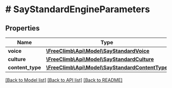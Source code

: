 # # SayStandardEngineParameters

## Properties

Name | Type | Description | Notes
------------ | ------------- | ------------- | -------------
**voice** | [**\FreeClimb\Api\Model\SayStandardVoice**](SayStandardVoice.md) |  | [optional]
**culture** | [**\FreeClimb\Api\Model\SayStandardCulture**](SayStandardCulture.md) |  | [optional]
**content_type** | [**\FreeClimb\Api\Model\SayStandardContentType**](SayStandardContentType.md) |  | [optional]

[[Back to Model list]](../../README.md#models) [[Back to API list]](../../README.md#endpoints) [[Back to README]](../../README.md)
